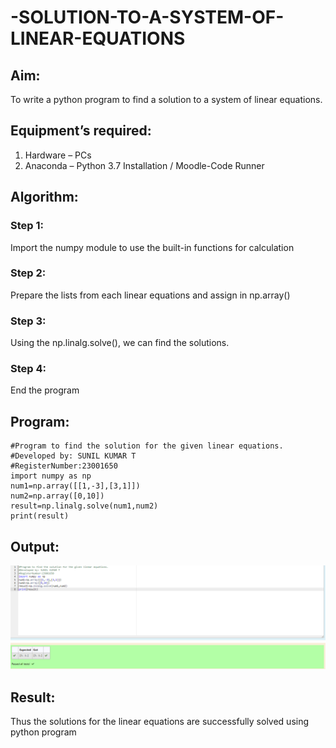 # -SOLUTION-TO-A-SYSTEM-OF-LINEAR-EQUATIONS
## Aim:
To write a python program to find a solution to a system of linear equations.
## Equipment’s required:
1. 	Hardware – PCs
2. 	Anaconda – Python 3.7 Installation / Moodle-Code Runner
## Algorithm:
### Step 1: 
Import the numpy module to use the built-in functions for calculation
### Step 2: 
Prepare the lists from each linear equations and assign in np.array()
### Step 3: 
Using the np.linalg.solve(), we can find the solutions.
### Step 4: 
End the program
## Program:
```
#Program to find the solution for the given linear equations.
#Developed by: SUNIL KUMAR T 
#RegisterNumber:23001650
import numpy as np
num1=np.array([[1,-3],[3,1]])
num2=np.array([0,10])
result=np.linalg.solve(num1,num2)
print(result) 
```

## Output:
![output](/Screenshot%202023-07-24%20112252.png)
## Result: 
Thus the solutions for the linear equations are successfully solved using python program

